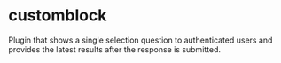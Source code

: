 # customblock
Plugin that shows a single selection question to authenticated users and provides the latest results after the response is submitted.
